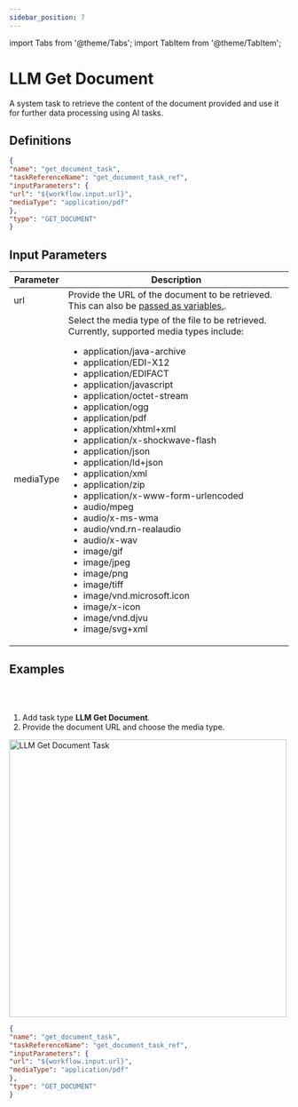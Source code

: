 ```yaml
---
sidebar_position: 7
---
```

import Tabs from '@theme/Tabs';
import TabItem from '@theme/TabItem';

# LLM Get Document

A system task to retrieve the content of the document provided and use it for further data processing using AI tasks.

## Definitions

```json
{
"name": "get_document_task",
"taskReferenceName": "get_document_task_ref",
"inputParameters": {
"url": "${workflow.input.url}",
"mediaType": "application/pdf"
},
"type": "GET_DOCUMENT"
}
```

## Input Parameters

| Parameter | Description |
| --------- | ----------- |
| url | Provide the URL of the document to be retrieved. This can also be [passed as variables.](https://orkes.io/content/developer-guides/passing-inputs-to-task-in-conductor). |
| mediaType | Select the media type of the file to be retrieved. Currently, supported media types include:<ul><li>application/java-archive</li><li>application/EDI-X12</li><li>application/EDIFACT</li><li>application/javascript</li><li>application/octet-stream</li><li>application/ogg</li><li>application/pdf</li><li>application/xhtml+xml</li><li>application/x-shockwave-flash</li><li>application/json</li><li>application/ld+json</li><li>application/xml</li><li>application/zip</li><li>application/x-www-form-urlencoded</li><li>audio/mpeg</li><li>audio/x-ms-wma</li><li>audio/vnd.rn-realaudio</li><li>audio/x-wav</li><li>image/gif</li><li>image/jpeg</li><li>image/png</li><li>image/tiff</li><li>image/vnd.microsoft.icon</li><li>image/x-icon</li><li>image/vnd.djvu</li><li>image/svg+xml</li></ul> | 

## Examples

<Tabs>
<TabItem value="UI" label="UI" className="paddedContent">

<div className="row">
<div className="col col--4">

<br/>
<br/>

1. Add task type **LLM Get Document**.
2. Provide the document URL and choose the media type.

</div>
<div className="col">
<div className="embed-loom-video">

<p><img src="/content/img/llm-get-document-ui-method.png" alt="LLM Get Document Task" width="500" height="auto"/></p>

</div>
</div>
</div>



</TabItem>
 <TabItem value="JSON" label="JSON">

```json
{
"name": "get_document_task",
"taskReferenceName": "get_document_task_ref",
"inputParameters": {
"url": "${workflow.input.url}",
"mediaType": "application/pdf"
},
"type": "GET_DOCUMENT"
}
```
</TabItem>
</Tabs>